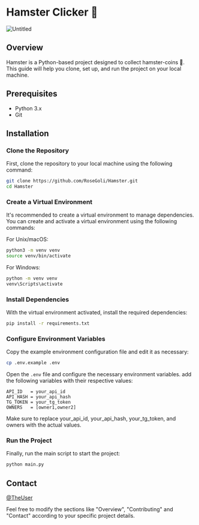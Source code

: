 # Hamster Clicker 🐹
![Untitled](https://github.com/RoseGoli/Hamster/assets/70085500/8f673aeb-a823-43a5-bf80-f0410fcc00f2)

## Overview
Hamster is a Python-based project designed to collect hamster-coins 🎉. This guide will help you clone, set up, and run the project on your local machine.

## Prerequisites
- Python 3.x
- Git

## Installation

### Clone the Repository
First, clone the repository to your local machine using the following command:

```sh
git clone https://github.com/RoseGoli/Hamster.git
cd Hamster
```

### Create a Virtual Environment
It's recommended to create a virtual environment to manage dependencies. You can create and activate a virtual environment using the following commands:

For Unix/macOS:
```sh
python3 -m venv venv
source venv/bin/activate
```

For Windows:
```sh
python -m venv venv
venv\Scripts\activate
```

### Install Dependencies
With the virtual environment activated, install the required dependencies:

```sh
pip install -r requirements.txt
```

### Configure Environment Variables
Copy the example environment configuration file and edit it as necessary:

```sh
cp .env.example .env
```

Open the `.env` file and configure the necessary environment variables.
add the following variables with their respective values:
```
API_ID   = your_api_id
API_HASH = your_api_hash
TG_TOKEN = your_tg_token
OWNERS   = [owner1,owner2]
```
Make sure to replace your_api_id, your_api_hash, your_tg_token, and owners with the actual values.

### Run the Project
Finally, run the main script to start the project:

```sh
python main.py
```

## Contact
[@TheUser](https://t.me/TheUser)

Feel free to modify the sections like "Overview", "Contributing" and "Contact" according to your specific project details.
